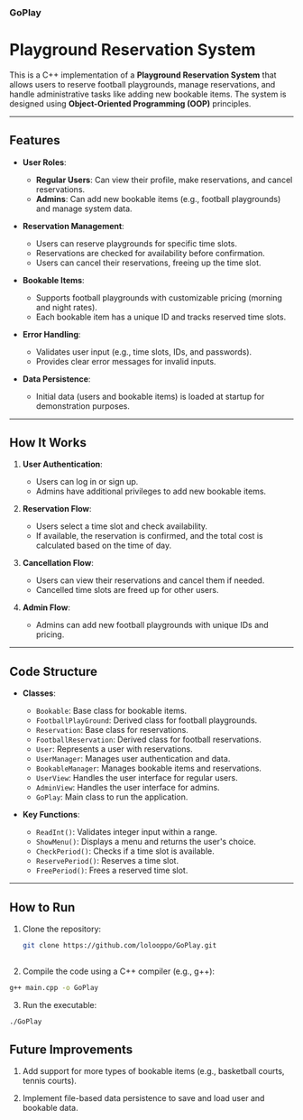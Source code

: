 ### GoPlay
# Playground Reservation System

This is a C++ implementation of a **Playground Reservation System** that allows users to reserve football playgrounds, manage reservations, and handle administrative tasks like adding new bookable items. The system is designed using **Object-Oriented Programming (OOP)** principles.

---

## Features

- **User Roles**:
  - **Regular Users**: Can view their profile, make reservations, and cancel reservations.
  - **Admins**: Can add new bookable items (e.g., football playgrounds) and manage system data.

- **Reservation Management**:
  - Users can reserve playgrounds for specific time slots.
  - Reservations are checked for availability before confirmation.
  - Users can cancel their reservations, freeing up the time slot.

- **Bookable Items**:
  - Supports football playgrounds with customizable pricing (morning and night rates).
  - Each bookable item has a unique ID and tracks reserved time slots.

- **Error Handling**:
  - Validates user input (e.g., time slots, IDs, and passwords).
  - Provides clear error messages for invalid inputs.

- **Data Persistence**:
  - Initial data (users and bookable items) is loaded at startup for demonstration purposes.

---

## How It Works

1. **User Authentication**:
   - Users can log in or sign up.
   - Admins have additional privileges to add new bookable items.

2. **Reservation Flow**:
   - Users select a time slot and check availability.
   - If available, the reservation is confirmed, and the total cost is calculated based on the time of day.

3. **Cancellation Flow**:
   - Users can view their reservations and cancel them if needed.
   - Cancelled time slots are freed up for other users.

4. **Admin Flow**:
   - Admins can add new football playgrounds with unique IDs and pricing.

---

## Code Structure

- **Classes**:
  - `Bookable`: Base class for bookable items.
  - `FootballPlayGround`: Derived class for football playgrounds.
  - `Reservation`: Base class for reservations.
  - `FootballReservation`: Derived class for football reservations.
  - `User`: Represents a user with reservations.
  - `UserManager`: Manages user authentication and data.
  - `BookableManager`: Manages bookable items and reservations.
  - `UserView`: Handles the user interface for regular users.
  - `AdminView`: Handles the user interface for admins.
  - `GoPlay`: Main class to run the application.

- **Key Functions**:
  - `ReadInt()`: Validates integer input within a range.
  - `ShowMenu()`: Displays a menu and returns the user's choice.
  - `CheckPeriod()`: Checks if a time slot is available.
  - `ReservePeriod()`: Reserves a time slot.
  - `FreePeriod()`: Frees a reserved time slot.

---

## How to Run

1. Clone the repository:
   ```bash
   git clone https://github.com/lolooppo/GoPlay.git
  
2. Compile the code using a C++ compiler (e.g., g++):
  ```bash
  g++ main.cpp -o GoPlay
  ``` 
3. Run the executable:
  ```bash
  ./GoPlay  
  ```


## Future Improvements
  1. Add support for more types of bookable items (e.g., basketball courts, tennis courts).

  2. Implement file-based data persistence to save and load user and bookable data.
